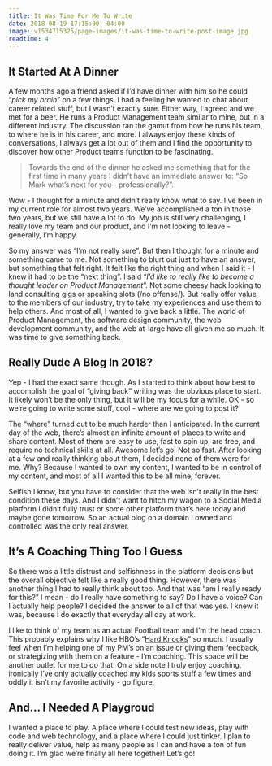 ```yaml
---
title: It Was Time For Me To Write
date: 2018-08-19 17:15:00 -04:00
image: v1534715325/page-images/it-was-time-to-write-post-image.jpg
readtime: 4
---
```


## It Started At A Dinner
A few months ago a friend asked if I’d have dinner with him so he could “*pick my brain*” on a few things. I had a feeling he wanted to chat about career related stuff, but I wasn’t exactly sure. Either way, I agreed and we met for a beer. He runs a Product Management team similar to mine, but in a different industry. The discussion ran the gamut from how he runs his team, to where he is in his career, and more. I always enjoy these kinds of conversations, I always get a lot out of them and I find the opportunity to discover how other Product teams function to be fascinating. 

>Towards the end of the dinner he asked me something that for the first time in many years I didn’t have an immediate answer to: “So Mark what’s next for you - professionally?”. 

Wow - I thought for a minute and didn’t really know what to say. I’ve been in my current role for almost two years. We’ve accomplished a ton in those two years, but we still have a lot to do. My job is still very challenging, I really love my team and our product, and I’m not looking to leave - generally, I’m happy.

So my answer was “I’m not really sure”. But then I thought for a minute and something came to me. Not something to blurt out just to have an answer, but something that felt right. It felt like the right thing and when I said it - I knew it had to be the “next thing”. I said “*I’d like to really like to become a thought leader on Product Management*”. Not some cheesy hack looking to land consulting gigs or speaking slots (/no offense/). But really offer value to the members of our industry, try to take my experiences and use them to help others. And most of all, I wanted to give back a little. The world of Product Management, the software design community, the web development community, and the web at-large have all given me so much. It was time to give something back.

## Really Dude A Blog In 2018?
Yep - I had the exact same though. As I started to think about how best to accomplish the goal of “giving back” writing was the obvious place to start. It likely won’t be the only thing, but it will be my focus for a while. OK - so we’re going to write some stuff, cool - where are we going to post it?

The “where” turned out to be much harder than I anticipated. In the current day of the web, there’s almost an infinite amount of places to write and share content. Most of them are easy to use, fast to spin up,  are free, and require no technical skills at all. Awesome let’s go! Not so fast. After looking at a few and really thinking about them, I decided none of them were for me. Why? Because I wanted to own my content, I wanted to be in control of my content, and most of all I wanted this to be all mine, forever. 

Selfish I know, but you have to consider that the web isn’t really in the best condition these days. And I didn’t want to hitch my wagon to a Social Media platform I didn’t fully trust or some other platform that’s here today and maybe gone tomorrow. So an actual blog on a domain I owned and controlled was the only real answer.

## It’s A Coaching Thing Too I Guess
So there was a little distrust and selfishness in the platform decisions but the overall objective felt like a really good thing. However, there was another thing I had to really think about too. And that was “am I really ready for this?” I mean - do I really have something to say? Do I have a voice? Can I actually help people? I decided the answer to all of that was yes. I knew it was, because I do exactly that everyday all day at work.

I like to think of my team as an actual Football team and I’m the head coach. This probably explains why I like HBO’s “[Hard Knocks](https://www.hbo.com/hard-knocks)” so much. I usually feel when I’m helping one of my PM’s on an issue or giving them feedback, or strategizing with them on a feature - I’m coaching. This space will be another outlet for me to do that. On a side note I truly enjoy coaching, ironically I’ve only actually coached my kids sports stuff a few times and oddly it isn’t my favorite activity - go figure.

## And… I Needed A Playgroud
I wanted a place to play. A place where I could test new ideas, play with code and web technology, and a place where I could just tinker. I plan to really deliver value, help as many people as I can and have a ton of fun doing it. I’m glad we’re finally all here together! Let’s go!